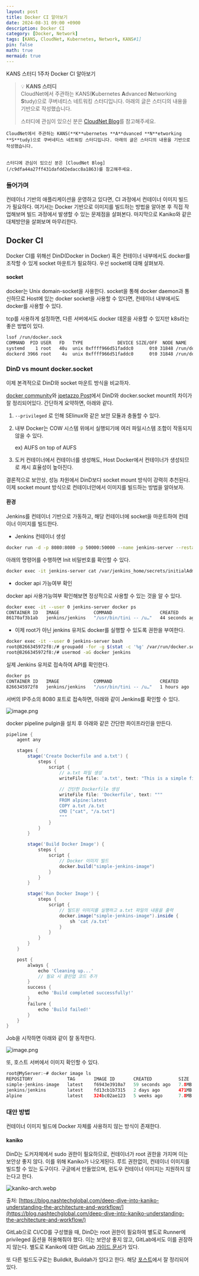 ```yaml
---
layout: post
title: Docker CI 알아보기
date: 2024-08-31 09:00 +0900 
description: Docker CI 
category: [Docker, Network] 
tags: [KANS, CloudNet, Kubernetes, Network, KANS#1] 
pin: false
math: true
mermaid: true
---
```

KANS 스터디 1주차 Docker CI 알아보기

<!--more-->


> 💡 **KANS 스터디**  
> CloudNet에서 주관하는 KANS(**K**ubernetes **A**dvanced **N**etworking **S**tudy)으로 쿠버네티스 네트워킹 스터디입니다. 아래의 글은 스터디의 내용을 기반으로 작성했습니다.  
>   
> 스터디에 관심이 있으신 분은 [CloudNet Blog](/c9dfa44a27ff431dafdd2edacc8a1863)를 참고해주세요.


	CloudNet에서 주관하는 KANS(**K**ubernetes **A**dvanced **N**etworking **S**tudy)으로 쿠버네티스 네트워킹 스터디입니다. 아래의 글은 스터디의 내용을 기반으로 작성했습니다.


	스터디에 관심이 있으신 분은 [CloudNet Blog](/c9dfa44a27ff431dafdd2edacc8a1863)를 참고해주세요.


### 들어가며


컨테이너 기반의 애플리케이션을 운영하고 있다면, CI 과정에서 컨테이너 이미지 빌드가 필요하다. 여기서는 Docker 기반으로 이미지를 빌드하는 방법을 알아본 후 직접 작업해보며 빌드 과정에서 발생할 수 있는 문제점을 살펴본다. 마지막으로 Kaniko와 같은 대체방안을 살펴보며 마무리한다.


## Docker CI


Docker CI를 위해선 DinD(Docker in Docker) 혹은 컨테이너 내부에서도 docker를 조작할 수 있게 socket 마운트가 필요하다. 우선 socket에 대해 살펴보자.


#### socket


docker는 Unix domain-socket을 사용한다. socket을 통해 docker daemon과 통신하므로 Host에 있는 docker socket을 사용할 수 있다면, 컨테이너 내부에서도 docker를 사용할 수 있다.


tcp를 사용하게 설정하면, 다른 서버에서도 docker 데몬을 사용할 수 있지만 k8s라는 좋은 방법이 있다.


```bash
lsof /run/docker.sock
COMMAND  PID USER   FD   TYPE             DEVICE SIZE/OFF  NODE NAME
systemd    1 root   40u  unix 0xffff966d51faddc0      0t0 31848 /run/docker.sock type=STREAM
dockerd 3966 root    4u  unix 0xffff966d51faddc0      0t0 31848 /run/docker.sock type=STREAM
```


### DinD vs mount docker.socket


이제 본격적으로 DinD와 socket 마운트 방식을 비교하자.


[docker community](https://forums.docker.com/t/docker-in-docker-vs-mounting-var-run-docker-sock/9450)와 [jpetazzo Post](https://jpetazzo.github.io/2015/09/03/do-not-use-docker-in-docker-for-ci/)에서 DinD와 docker.socket mount의 차이가 잘 정리되어있다. 간단하게 요약하면, 아래와 같다.

1. `--privileged` 로 인해 SElinux와 같은 보안 모듈과 충돌할 수 있다.
2. 내부 Docker는 COW 시스템 위에서 실행되기에 여러 파일시스템 조합이 작동되지 않을 수 있다.

	 ex) AUFS on top of AUFS

3. 도커 컨테이너에서 컨테이너를 생성해도, Host Docker에서 컨테이너가 생성되므로 캐시 효율성이 높아진다.

결론적으로 보안상, 성능 차원에서 DinD보다 socket mount 방식이 강력히 추천된다. 이제 socket mount 방식으로 컨테이너안에서 이미지를 빌드하는 방법을 알아보자.


#### 환경


Jenkins를 컨테이너 기반으로 가동하고, 해당 컨테이너에 socket을 마운트하여 컨테이너 이미지를 빌드한다.

- Jenkins 컨테이너 생성

```bash
docker run -d -p 8080:8080 -p 50000:50000 --name jenkins-server --restart=on-failure -v jenkins_home:/var/jenkins_home -v /var/run/docker.sock:/var/run/docker.sock -v /usr/bin/docker:/usr/bin/docker jenkins/jenkins
```


아래의 명령어를 수행하면 Init 비밀번호를 확인할 수 있다.


```bash
docker exec -it jenkins-server cat /var/jenkins_home/secrets/initialAdminPassword
```

- docker api 가능여부 확인

docker api 사용가능여부 확인해보면 정상적으로 사용할 수 있는 것을 알 수 있다.


```bash
docker exec -it --user 0 jenkins-server docker ps
CONTAINER ID   IMAGE             COMMAND                  CREATED          STATUS          PORTS                                                                                      NAMES
86170af3b1ab   jenkins/jenkins   "/usr/bin/tini -- /u…"   44 seconds ago   Up 43 seconds   0.0.0.0:8080->8080/tcp, :::8080->8080/tcp, 0.0.0.0:50000->50000/tcp, :::50000->50000/tcp   jenkins-server
```

- 이제 root가 아닌 jenkins 유저도 docker를 실행할 수 있도록 권한을 부여한다.

```bash
docker exec -it --user 0 jenkins-server bash
root@8266345972f8:/# groupadd -for -g $(stat -c '%g' /var/run/docker.sock) docker
root@8266345972f8:/# usermod -aG docker jenkins

```


실제 Jenkins 유저로 접속하여 API를 확인한다.


```bash
docker ps
CONTAINER ID   IMAGE             COMMAND                  CREATED       STATUS       PORTS                                                                                      NAMES
8266345972f8   jenkins/jenkins   "/usr/bin/tini -- /u…"   1 hours ago   Up 1 hours   0.0.0.0:8080->8080/tcp, :::8080->8080/tcp, 0.0.0.0:50000->50000/tcp, :::50000->50000/tcp   jenkins-server
```


서버의 IP주소의 8080 포트로 접속하면, 아래와 같이 Jenkins를 확인할 수 있다.


![image.png](/assets/img/post/Docker%20CI%20알아보기/1.png)


docker pipeline pulgin을 설치 후 아래와 같은 간단한 파이프라인을 만든다.


```groovy
pipeline {
    agent any

    stages {
        stage('Create Dockerfile and a.txt') {
            steps {
                script {
                    // a.txt 파일 생성
                    writeFile file: 'a.txt', text: "This is a simple file."
                    
                    // 간단한 Dockerfile 생성
                    writeFile file: 'Dockerfile', text: """
                    FROM alpine:latest
                    COPY a.txt /a.txt
                    CMD ["cat", "/a.txt"]
                    """
                }
            }
        }

        stage('Build Docker Image') {
            steps {
                script {
                    // Docker 이미지 빌드
                    docker.build("simple-jenkins-image")
                }
            }
        }

        stage('Run Docker Image') {
            steps {
                script {
                    // 빌드된 이미지를 실행하고 a.txt 파일의 내용을 출력
                    docker.image("simple-jenkins-image").inside {
                        sh 'cat /a.txt'
                    }
                }
            }
        }
    }

    post {
        always {
            echo 'Cleaning up...'
            // 필요 시 클린업 코드 추가
        }
        success {
            echo 'Build completed successfully!'
        }
        failure {
            echo 'Build failed!'
        }
    }
}

```


Job을 시작하면 아래와 같이 잘 동작한다.


![image.png](/assets/img/post/Docker%20CI%20알아보기/2.png)


또, 호스트 서버에서 이미지 확인할 수 있다.


```groovy
root@MyServer:~# docker image ls
REPOSITORY             TAG       IMAGE ID       CREATED          SIZE
simple-jenkins-image   latest    f6943e3910a7   59 seconds ago   7.8MB
jenkins/jenkins        latest    fd13cb1b7315   2 days ago       471MB
alpine                 latest    324bc02ae123   5 weeks ago      7.8MB
```


### 대안 방법


컨테이너 이미지 빌드에 Docker 자체를 사용하지 않는 방식이 존재한다. 


#### kaniko


DinD는 도커자체에서 sudo 권한이 필요하므로, 컨테이너가 root 권한을 가지며 이는 보안상 좋지 않다. 이를 위해 Kaniko가 나오게된다. 루트 권한없이, 컨테이너 이미지를 빌드할 수 있는 도구이다. 구글에서 만들었으며, 윈도우 컨테이너 이미지는 지원하지 않는다고 한다.


![kaniko-arch.webp](/assets/img/post/Docker%20CI%20알아보기/3.webp)


출처: [https://blog.nashtechglobal.com/deep-dive-into-kaniko-understanding-the-architecture-and-workflow/](https://blog.nashtechglobal.com/deep-dive-into-kaniko-understanding-the-architecture-and-workflow/)


GitLab으로 CI/CD를 구성했을 때, DinD는 root 권한이 필요하여 별도로 Runner에 privileged 옵션을 허용해줘야 했다. 이는 보안상 좋지 않고, GitLab에서도 이를 권장하지 않는다. 별도로 Kaniko에 대한 GitLab [가이드 문서](https://docs.gitlab.com/ee/ci/docker/using_kaniko.html)가 있다. 


또 다른 빌드도구로는 Buildkit, Buildah가 있다고 한다. 해당 [포스트](https://nangman14.tistory.com/92)에서 잘 정리되어있다.

